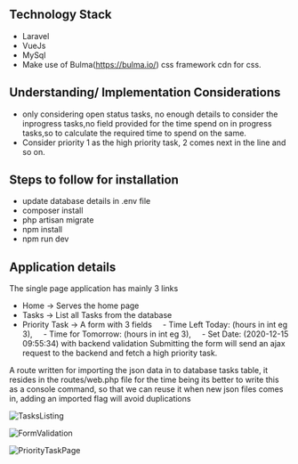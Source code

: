 ## Technology Stack
- Laravel
- VueJs
- MySql
- Make use of Bulma(https://bulma.io/) css framework cdn for css.

## Understanding/ Implementation Considerations
- only considering open status tasks, no enough details to consider the inprogress tasks,no field provided for the time spend on in progress tasks,so to calculate the required time to spend on the same.
- Consider priority 1 as the high priority task, 2 comes next in the line and so on.

## Steps to follow for installation
- update database details in .env file
- composer install
- php artisan migrate
- npm install
- npm run dev

## Application details

The single page application has mainly 3 links
- Home -> Serves the home page
- Tasks -> List all Tasks from the database
- Priority Task -> A form with 3 fields 
    - Time Left Today: (hours in int eg 3), 
    - Time for Tomorrow: (hours in int eg 3), 
    - Set Date: (2020-12-15 09:55:34) with backend validation
Submitting the form will send an ajax request to the backend and fetch a high priority task.

A route written for importing the json data in to database tasks table, it resides in the routes/web.php file for the time being
its better to write this as a console command, so that we can reuse it when new json files comes in, adding an imported flag will avoid duplications
   
![TasksListing](https://user-images.githubusercontent.com/63226447/135328459-a2e6453a-c7e5-4fef-b758-759cb9692f62.png)

![FormValidation](https://user-images.githubusercontent.com/63226447/135328494-f73fdee2-9900-4abd-9de3-2de9d8d53e1f.png)

![PriorityTaskPage](https://user-images.githubusercontent.com/63226447/135328527-0fcae145-5237-4090-aa23-d6e8e08d5c89.png)


